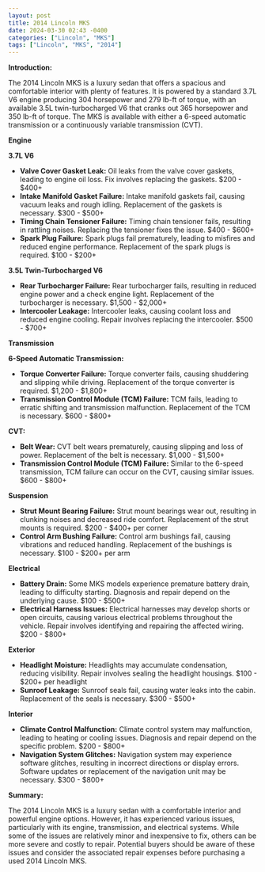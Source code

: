 ```yaml
---
layout: post
title: 2014 Lincoln MKS
date: 2024-03-30 02:43 -0400
categories: ["Lincoln", "MKS"]
tags: ["Lincoln", "MKS", "2014"]
---
```

**Introduction:**

The 2014 Lincoln MKS is a luxury sedan that offers a spacious and comfortable interior with plenty of features. It is powered by a standard 3.7L V6 engine producing 304 horsepower and 279 lb-ft of torque, with an available 3.5L twin-turbocharged V6 that cranks out 365 horsepower and 350 lb-ft of torque. The MKS is available with either a 6-speed automatic transmission or a continuously variable transmission (CVT).

**Engine**

**3.7L V6**

* **Valve Cover Gasket Leak:** Oil leaks from the valve cover gaskets, leading to engine oil loss. Fix involves replacing the gaskets. $200 - $400+
* **Intake Manifold Gasket Failure:** Intake manifold gaskets fail, causing vacuum leaks and rough idling. Replacement of the gaskets is necessary. $300 - $500+
* **Timing Chain Tensioner Failure:** Timing chain tensioner fails, resulting in rattling noises. Replacing the tensioner fixes the issue. $400 - $600+
* **Spark Plug Failure:** Spark plugs fail prematurely, leading to misfires and reduced engine performance. Replacement of the spark plugs is required. $100 - $200+

**3.5L Twin-Turbocharged V6**

* **Rear Turbocharger Failure:** Rear turbocharger fails, resulting in reduced engine power and a check engine light. Replacement of the turbocharger is necessary. $1,500 - $2,000+
* **Intercooler Leakage:** Intercooler leaks, causing coolant loss and reduced engine cooling. Repair involves replacing the intercooler. $500 - $700+

**Transmission**

**6-Speed Automatic Transmission:**

* **Torque Converter Failure:** Torque converter fails, causing shuddering and slipping while driving. Replacement of the torque converter is required. $1,200 - $1,800+
* **Transmission Control Module (TCM) Failure:** TCM fails, leading to erratic shifting and transmission malfunction. Replacement of the TCM is necessary. $600 - $800+

**CVT:**

* **Belt Wear:** CVT belt wears prematurely, causing slipping and loss of power. Replacement of the belt is necessary. $1,000 - $1,500+
* **Transmission Control Module (TCM) Failure:** Similar to the 6-speed transmission, TCM failure can occur on the CVT, causing similar issues. $600 - $800+

**Suspension**

* **Strut Mount Bearing Failure:** Strut mount bearings wear out, resulting in clunking noises and decreased ride comfort. Replacement of the strut mounts is required. $200 - $400+ per corner
* **Control Arm Bushing Failure:** Control arm bushings fail, causing vibrations and reduced handling. Replacement of the bushings is necessary. $100 - $200+ per arm

**Electrical**

* **Battery Drain:** Some MKS models experience premature battery drain, leading to difficulty starting. Diagnosis and repair depend on the underlying cause. $100 - $500+
* **Electrical Harness Issues:** Electrical harnesses may develop shorts or open circuits, causing various electrical problems throughout the vehicle. Repair involves identifying and repairing the affected wiring. $200 - $800+

**Exterior**

* **Headlight Moisture:** Headlights may accumulate condensation, reducing visibility. Repair involves sealing the headlight housings. $100 - $200+ per headlight
* **Sunroof Leakage:** Sunroof seals fail, causing water leaks into the cabin. Replacement of the seals is necessary. $300 - $500+

**Interior**

* **Climate Control Malfunction:** Climate control system may malfunction, leading to heating or cooling issues. Diagnosis and repair depend on the specific problem. $200 - $800+
* **Navigation System Glitches:** Navigation system may experience software glitches, resulting in incorrect directions or display errors. Software updates or replacement of the navigation unit may be necessary. $300 - $800+

**Summary:**

The 2014 Lincoln MKS is a luxury sedan with a comfortable interior and powerful engine options. However, it has experienced various issues, particularly with its engine, transmission, and electrical systems. While some of the issues are relatively minor and inexpensive to fix, others can be more severe and costly to repair. Potential buyers should be aware of these issues and consider the associated repair expenses before purchasing a used 2014 Lincoln MKS.
